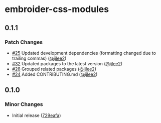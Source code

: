 # embroider-css-modules

## 0.1.1

### Patch Changes

- [#25](https://github.com/ijlee2/embroider-css-modules/pull/25) Updated development dependencies (formatting changed due to trailing commas) ([@ijlee2](https://github.com/ijlee2))
- [#32](https://github.com/ijlee2/embroider-css-modules/pull/32) Updated packages to the latest version ([@ijlee2](https://github.com/ijlee2))
- [#28](https://github.com/ijlee2/embroider-css-modules/pull/28) Grouped related packages ([@ijlee2](https://github.com/ijlee2))
- [#24](https://github.com/ijlee2/embroider-css-modules/pull/24) Added CONTRIBUTING.md ([@ijlee2](https://github.com/ijlee2))

## 0.1.0

### Minor Changes

- Initial release ([729eafa](https://github.com/ijlee2/embroider-css-modules/commit/729eafa464a60466a62146bc8f86f05e4cb1a668))
